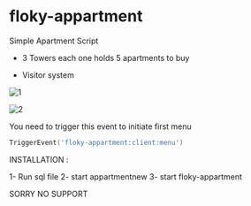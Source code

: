 # floky-appartment
Simple Apartment Script


* 3 Towers each one holds 5 apartments to buy  

* Visitor system


![1](https://user-images.githubusercontent.com/80961359/196482374-4cde83a6-aa44-49f3-9a57-e9de919432c8.png)

![2](https://user-images.githubusercontent.com/80961359/196482738-0a6ad951-1cf6-4509-9534-a955c7126e11.png)


You need to trigger this event to initiate first menu

```lua
TriggerEvent('floky-appartment:client:menu')
```


INSTALLATION :

1- Run sql file 
2- start appartmentnew
3- start floky-appartment


SORRY NO SUPPORT 

